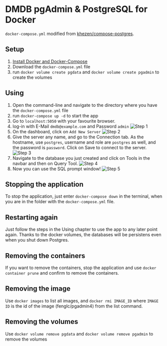 # DMDB pgAdmin & PostgreSQL for Docker

`docker-compose.yml` modified from [khezen/compose-postgres](https://github.com/khezen/compose-postgres).

## Setup
1) [Install Docker and Docker-Compose](https://docs.docker.com/compose/install/)
2) Download the `docker-compose.yml` file
3) run `docker volume create pgdata` and `docker volume create pgadmin` to create the volumes

## Using
1) Open the command-line and navigate to the directory where you have the `docker-compose.yml` file
2) run `docker-compose up -d` to start the app
3) Go to `localhost:5050` with your favourite browser.
4) log-in with E-Mail `dmdb@example.com` and Password `admin`
![Step 1](https://i.imgur.com/ICIaVdQ.png)
5) On the dashboard, click on `Add New Server`
![Step 2](https://i.imgur.com/2jnCWKA.png)
6) Give the server any name, and go to the Connection tab. As the hostname, use `postgres`, username and role are `postgres` as well, and the password is `password`.
Click on Save to connect to the server.
![Step 3](https://i.imgur.com/PP593JU.png)
7) Navigate to the database you just created and click on Tools in the navbar and then on Query Tool.
![Step 4](https://i.imgur.com/GqvaRSD.png)
8) Now you can use the SQL prompt window!
![Step 5](https://i.imgur.com/ZTUBbei.png)

## Stopping the application
To stop the application, just enter `docker-compose down` in the terminal, when you are in the folder with the `docker-compose.yml` file.

## Restarting again
Just follow the steps in the Using chapter to use the app to any later point again. Thanks to the docker volumes, the databases will be persistens even when you shut down Postgres.

## Removing the containers
If you want to remove the containers, stop the application and use `docker container prune` and confirm to remove the containers.

## Removing the image
Use `docker images` to list all images, and `docker rmi IMAGE_ID` where `IMAGE ID` is the id of the image (fenglc/pgadmin4) from the list command.

## Removing the volumes
Use `docker volume remove pgdata` and `docker volume remove pgadmin` to remove the volumes